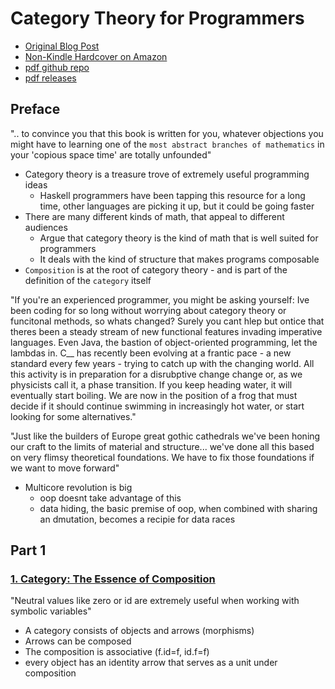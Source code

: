 # Category Theory for Programmers

- [Original Blog Post](https://bartoszmilewski.com/2014/10/28/category-theory-for-programmers-the-preface/)
- [Non-Kindle Hardcover on Amazon](https://www.amazon.com/Category-Theory-Programmers-Bartosz-Milewski/dp/0464243874/ref=sr_1_1)
- [pdf github repo](https://github.com/hmemcpy/milewski-ctfp-pdf)
- [pdf releases](https://github.com/hmemcpy/milewski-ctfp-pdf/releases/tag/v1.3.0)

## Preface

".. to convince you that this book is written for you, whatever objections you might have to learning one of the `most abstract branches of mathematics` in your 'copious space time' are totally unfounded"

- Category theory is a treasure trove of extremely useful programming ideas
  - Haskell programmers have been tapping this resource for a long time, other languages are picking it up, but it could be going faster
- There are many different kinds of math, that appeal to different audiences
  - Argue that category theory is the kind of math that is well suited for programmers
  - It deals with the kind of structure that makes programs composable
- `Composition` is at the root of category theory - and is part of the definition of the `category` itself

"If you're an experienced programmer, you might be asking yourself: Ive been coding for so long without worrying about category theory or funcitonal methods, so whats changed? Surely you cant hlep but ontice that theres been a steady stream of new functional features invading imperative languages. Even Java, the bastion of object-oriented programming, let the lambdas in. C__ has recently been evolving at a frantic pace - a new standard every few years - trying to catch up with the changing world. All this activity is in preparation for a disrubptive change change or, as we physicists call it, a phase transition. If you keep heading water, it will eventually start boiling. We are now in the position of a frog that must decide if it should continue swimming in increasingly hot water, or start looking for some alternatives."

"Just like the builders of Europe great gothic cathedrals we've been honing our craft to the limits of material and structure... we've done all this based on very flimsy theoretical foundations. We have to fix those foundations if we want to move forward"

- Multicore revolution is big
  - oop doesnt take advantage of this
  - data hiding, the basic premise of oop, when combined with sharing an dmutation, becomes a recipie for data races

## Part 1

### [1. Category: The Essence of Composition](./1_CATEGORY.md)

"Neutral values like zero or id are extremely useful when working with symbolic variables"

- A category consists of objects and arrows (morphisms)
- Arrows can be composed
- The composition is associative (f.id=f, id.f=f)
- every object has an identity arrow that serves as a unit under composition
